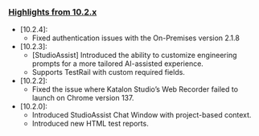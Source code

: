 ### [Highlights from 10.2.x](https://docs.katalon.com/docs/release-notes/katalon-studio/katalon-studio-release-notes-version-10.x)

* [10.2.4]:
  * Fixed authentication issues with the On-Premises version 2.1.8
* [10.2.3]:
  * [StudioAssist] Introduced the ability to customize engineering prompts for a more tailored AI-assisted experience.
  * Supports TestRail with custom required fields.
* [10.2.2]:
  * Fixed the issue where Katalon Studio’s Web Recorder failed to launch on Chrome version 137. 
* [10.2.0]:
  * Introduced StudioAssist Chat Window with project-based context.
  * Introduced new HTML test reports.
